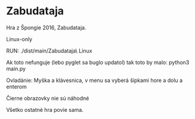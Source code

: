 # Zabudataja
Hra z Špongie 2016, Zabudataja.

Linux-only

RUN:
./dist/main/Zabudataja\ Linux

Ak toto nefunguje (lebo pyglet sa buglo updatol) tak toto by malo: python3 main.py

Ovladánie:
Myška a klávesnica, v menu sa vyberá šípkami hore a dolu a enterom

Čierne obrazovky nie sú náhodné

Všetko ostatné hra povie sama.

